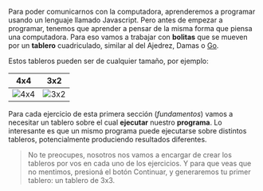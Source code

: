 Para poder comunicarnos con la computadora, aprenderemos a programar usando un lenguaje llamado Javascript. Pero antes de empezar a programar, tenemos que aprender a pensar de la misma forma que piensa una computadora. Para eso vamos a trabajar con **bolitas** que se mueven por un **tablero** cuadriculado, similar al del Ajedrez, Damas o [Go](http://es.wikipedia.org/wiki/Go).

Estos tableros pueden ser de cualquier tamaño, por ejemplo: 

| 4x4 | 3x2 |
|:---:|:---:|
|![4x4](https://raw.githubusercontent.com/sagrado-corazon-alcal/mumuki-fundamentos-gobstones-guia-1-primeros-programas/master/4x4.png)|![3x2](https://raw.githubusercontent.com/sagrado-corazon-alcal/mumuki-fundamentos-gobstones-guia-1-primeros-programas/master/3x2.png)|

Para cada ejercicio de esta primera sección (*fundamentos*) vamos a necesitar un tablero sobre el cual **ejecutar** nuestro **programa**. Lo interesante es que un mismo programa puede ejecutarse sobre distintos tableros, potencialmente produciendo resultados diferentes.

> No te preocupes, nosotros nos vamos a encargar de crear los tableros por vos en cada uno de los ejercicios. Y para que veas que no mentimos, presioná el botón Continuar, y generaremos tu primer tablero: un tablero de 3x3.


